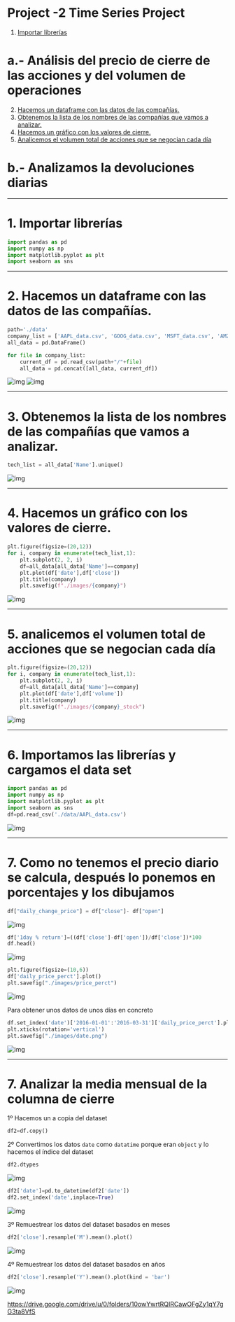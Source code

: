 # Project -2 Time Series Project

1. [Importar librerías ](#schema1)
# a.- Análisis del precio de cierre de las acciones y del volumen de operaciones
2. [Hacemos un dataframe con las datos de las compañías.](#schema2)
3. [Obtenemos la lista de los nombres de las compañías que vamos a analizar.](#schema3)
4. [Hacemos un gráfico con los valores de cierre.](#schema4)
5. [Analicemos el volumen total de acciones que se negocian cada día](#schema5)
# b.- Analizamos la devoluciones diarias

<hr>

<a name="schema1"></a>

# 1. Importar librerías

~~~python
import pandas as pd
import numpy as np
import matplotlib.pyplot as plt
import seaborn as sns
~~~
<hr>

<a name="schema2"></a>

# 2. Hacemos un dataframe con las datos de las compañías.

~~~python
path='./data'
company_list = ['AAPL_data.csv', 'GOOG_data.csv', 'MSFT_data.csv', 'AMZN_data.csv']
all_data = pd.DataFrame()

for file in company_list:
    current_df = pd.read_csv(path+"/"+file)
    all_data = pd.concat([all_data, current_df])
~~~
![img](./images/001.png)
![img](./images/002.png)

<hr>

<a name="schema3"></a>

# 3. Obtenemos la lista de los nombres de las compañías que vamos a analizar.


~~~python
tech_list = all_data['Name'].unique()
~~~
![img](./images/003.png)

<hr>

<a name="schema4"></a>

# 4. Hacemos un gráfico con los valores de cierre.

~~~python
plt.figure(figsize=(20,12))
for i, company in enumerate(tech_list,1):
    plt.subplot(2, 2, i)
    df=all_data[all_data['Name']==company]
    plt.plot(df['date'],df['close'])
    plt.title(company)
    plt.savefig(f"./images/{company}")
~~~

![img](./images/comp.png)



<hr>

<a name="schema5"></a>

# 5. analicemos el volumen total de acciones que se negocian cada día

~~~python
plt.figure(figsize=(20,12))
for i, company in enumerate(tech_list,1):
    plt.subplot(2, 2, i)
    df=all_data[all_data['Name']==company]
    plt.plot(df['date'],df['volume'])
    plt.title(company)
    plt.savefig(f"./images/{company}_stock")
~~~
![img](./images/stock.png)



<hr>

<a name="schema6"></a>

# 6. Importamos las librerías y cargamos el data set

~~~python
import pandas as pd
import numpy as np
import matplotlib.pyplot as plt
import seaborn as sns
df=pd.read_csv('./data/AAPL_data.csv')
~~~
![img](./images/004.png)

<hr>

<a name="schema7"></a>

# 7. Como no tenemos el precio diario se calcula, después lo ponemos en porcentajes y los dibujamos
~~~python
df["daily_change_price"] = df["close"]- df["open"]
~~~
![img](./images/005.png)
~~~python
df['1day % return']=((df['close']-df['open'])/df['close'])*100
df.head()
~~~
![img](./images/006.png)

~~~python
plt.figure(figsize=(10,6))
df['daily_price_perct'].plot()
plt.savefig("./images/price_perct")
~~~
![img](./images/price_perct.png)

Para obtener unos datos de unos días en concreto

~~~Python
df.set_index('date')['2016-01-01':'2016-03-31']['daily_price_perct'].plot()
plt.xticks(rotation='vertical')
plt.savefig("./images/date.png")
~~~
![img](./images/date.png)

<hr>

<a name="schema7"></a>

# 7. Analizar la media mensual de la columna de cierre
1º Hacemos un a copia del dataset
~~~python
df2=df.copy()
~~~

2º Convertimos los datos `date` como `datatime` porque eran  `object` y lo hacemos el índice del dataset
~~~python
df2.dtypes
~~~
![img](./images/007.png)

~~~python
df2['date']=pd.to_datetime(df2['date'])
df2.set_index('date',inplace=True)
~~~
![img](./images/006.png)

3º Remuestrear los datos del dataset basados en meses
~~~python
df2['close'].resample('M').mean().plot()

~~~
![img](./images/mean-month.png)

4º Remuestrear los datos del dataset basados en años
~~~python
df2['close'].resample('Y').mean().plot(kind = 'bar')
~~~
![img](./images/mean-year.png)
















https://drive.google.com/drive/u/0/folders/10owYwrtRQIRCawOFgZy1qY7gG3ta8VfS